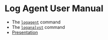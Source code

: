 
# Log Agent User Manual

- The [`logagent`](logagent.1.md) command
- The [`loganalyst`](loganalyst.1.md) command
- [Presentation](presentations/presentation1.md)

